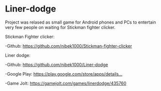# Liner-dodge
Project was relased as small game for Android phones and PCs to entertain very few people on waiting for Stickman fighter clicker.

Stickman Fighter clicker:

-Github: https://github.com/nibek1000/Stickman-fighter-clicker

Liner dodge:

-Github: https://github.com/nibek1000/Liner-dodge

-Google Play: https://play.google.com/store/apps/details…

-Game Jolt: https://gamejolt.com/games/linerdodge/435760
